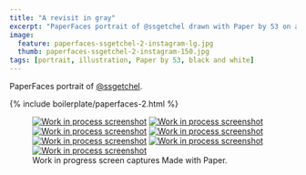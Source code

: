 ```yaml
---
title: "A revisit in gray"
excerpt: "PaperFaces portrait of @ssgetchel drawn with Paper by 53 on an iPad."
image: 
  feature: paperfaces-ssgetchel-2-instagram-lg.jpg
  thumb: paperfaces-ssgetchel-2-instagram-150.jpg
tags: [portrait, illustration, Paper by 53, black and white]
---
```


PaperFaces portrait of [@ssgetchel](http://twitter.com/ssgetchel).

{% include boilerplate/paperfaces-2.html %}

<figure class="third">
  <a href="{{ site.url }}/images/paperfaces-ssgetchel-2-process-1-lg.jpg"><img src="{{ site.url }}/images/paperfaces-ssgetchel-2-process-1-600.jpg" alt="Work in process screenshot"></a>
  <a href="{{ site.url }}/images/paperfaces-ssgetchel-2-process-2-lg.jpg"><img src="{{ site.url }}/images/paperfaces-ssgetchel-2-process-2-600.jpg" alt="Work in process screenshot"></a>
  <a href="{{ site.url }}/images/paperfaces-ssgetchel-2-process-3-lg.jpg"><img src="{{ site.url }}/images/paperfaces-ssgetchel-2-process-3-600.jpg" alt="Work in process screenshot"></a>
  <a href="{{ site.url }}/images/paperfaces-ssgetchel-2-process-4-lg.jpg"><img src="{{ site.url }}/images/paperfaces-ssgetchel-2-process-4-600.jpg" alt="Work in process screenshot"></a>
  <a href="{{ site.url }}/images/paperfaces-ssgetchel-2-process-5-lg.jpg"><img src="{{ site.url }}/images/paperfaces-ssgetchel-2-process-5-600.jpg" alt="Work in process screenshot"></a>
  <a href="{{ site.url }}/images/paperfaces-ssgetchel-2-process-6-lg.jpg"><img src="{{ site.url }}/images/paperfaces-ssgetchel-2-process-6-600.jpg" alt="Work in process screenshot"></a>
  <a href="{{ site.url }}/images/paperfaces-ssgetchel-2-process-7-lg.jpg"><img src="{{ site.url }}/images/paperfaces-ssgetchel-2-process-7-600.jpg" alt="Work in process screenshot"></a>
  <figcaption>Work in progress screen captures Made with Paper.</figcaption>
</figure>